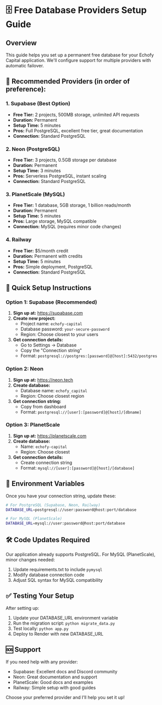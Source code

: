 # 🗄️ Free Database Providers Setup Guide

## Overview
This guide helps you set up a permanent free database for your Echofy Capital application. We'll configure support for multiple providers with automatic failover.

## 🎯 Recommended Providers (in order of preference):

### 1. **Supabase** (Best Option)
- **Free Tier:** 2 projects, 500MB storage, unlimited API requests
- **Duration:** Permanent
- **Setup Time:** 5 minutes
- **Pros:** Full PostgreSQL, excellent free tier, great documentation
- **Connection:** Standard PostgreSQL

### 2. **Neon** (PostgreSQL)
- **Free Tier:** 3 projects, 0.5GB storage per database  
- **Duration:** Permanent
- **Setup Time:** 3 minutes
- **Pros:** Serverless PostgreSQL, instant scaling
- **Connection:** Standard PostgreSQL

### 3. **PlanetScale** (MySQL)
- **Free Tier:** 1 database, 5GB storage, 1 billion reads/month
- **Duration:** Permanent  
- **Setup Time:** 5 minutes
- **Pros:** Large storage, MySQL compatible
- **Connection:** MySQL (requires minor code changes)

### 4. **Railway**
- **Free Tier:** $5/month credit
- **Duration:** Permanent with credits
- **Setup Time:** 5 minutes
- **Pros:** Simple deployment, PostgreSQL
- **Connection:** Standard PostgreSQL

## 🚀 Quick Setup Instructions

### Option 1: Supabase (Recommended)

1. **Sign up at:** https://supabase.com
2. **Create new project:**
   - Project name: `echofy-capital`
   - Database password: `your-secure-password`
   - Region: Choose closest to your users
3. **Get connection details:**
   - Go to Settings → Database
   - Copy the "Connection string" 
   - Format: `postgresql://postgres:[password]@[host]:5432/postgres`

### Option 2: Neon

1. **Sign up at:** https://neon.tech
2. **Create database:**
   - Database name: `echofy_capital`
   - Region: Choose closest region
3. **Get connection string:**
   - Copy from dashboard
   - Format: `postgresql://[user]:[password]@[host]/[dbname]`

### Option 3: PlanetScale

1. **Sign up at:** https://planetscale.com
2. **Create database:**
   - Name: `echofy-capital`
   - Region: Choose closest
3. **Get connection details:**
   - Create connection string
   - Format: `mysql://[user]:[password]@[host]/[database]`

## 🔧 Environment Variables

Once you have your connection string, update these:

```bash
# For PostgreSQL (Supabase, Neon, Railway)
DATABASE_URL=postgresql://user:password@host:port/database

# For MySQL (PlanetScale) 
DATABASE_URL=mysql://user:password@host:port/database
```

## 🛠️ Code Updates Required

Our application already supports PostgreSQL. For MySQL (PlanetScale), minor changes needed:

1. Update requirements.txt to include `pymysql`
2. Modify database connection code
3. Adjust SQL syntax for MySQL compatibility

## ✅ Testing Your Setup

After setting up:

1. Update your DATABASE_URL environment variable
2. Run the migration script: `python migrate_data.py`
3. Test locally: `python app.py`
4. Deploy to Render with new DATABASE_URL

## 🆘 Support

If you need help with any provider:
- Supabase: Excellent docs and Discord community
- Neon: Great documentation and support  
- PlanetScale: Good docs and examples
- Railway: Simple setup with good guides

Choose your preferred provider and I'll help you set it up!
